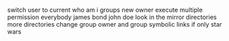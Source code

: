 switch user to current
who am i
groups
new owner
execute
multiple permission
everybody
james bond
john doe
look in the mirror
directories
more directories
change group
owner and group
symbolic links
if only
star wars
